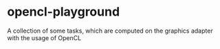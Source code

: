 # opencl-playground
A collection of some tasks, which are computed on the graphics adapter with the usage of OpenCL
